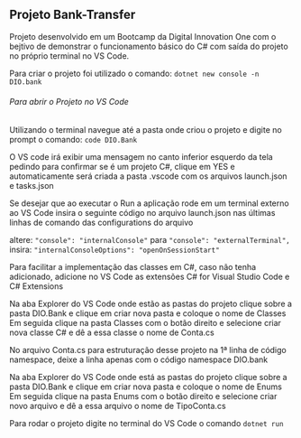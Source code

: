 ## Projeto Bank-Transfer

Projeto desenvolvido em um Bootcamp da Digital Innovation One com o bejtivo de demonstrar o funcionamento básico
do C# com saída do projeto no próprio terminal no VS Code.

Para criar o projeto foi utilizado o comando: `dotnet new console -n DIO.bank`

###### Para abrir o Projeto no VS Code

Utilizando o terminal navegue até a pasta onde criou o projeto e digite no prompt o comando: `code DIO.Bank`

O VS code irá exibir uma mensagem no canto inferior esquerdo da tela pedindo para confirmar se é um projeto C#, clique em YES e automaticamente será criada a pasta .vscode com os arquivos launch.json e tasks.json

Se desejar que ao executar o Run a aplicação rode em um terminal externo ao VS Code insira o seguinte código no arquivo launch.json nas últimas linhas de comando das configurations do arquivo 

altere: `"console": "internalConsole"` para `"console": "externalTerminal",`
insira: `"internalConsoleOptions": "openOnSessionStart"`

Para facilitar a implementação das classes em C#, caso não tenha adicionado, adicione no VS Code as extensões C# for Visual Studio Code e C# Extensions

Na aba Explorer do VS Code onde estão as pastas do projeto clique sobre a pasta DIO.Bank e clique em criar nova pasta e coloque o nome de Classes Em seguida clique na pasta Classes com o botão direito e selecione criar nova classe C# e dê a essa classe o nome de Conta.cs

No arquivo Conta.cs para estruturação desse projeto na 1ª linha de código namespace, deixe a linha apenas com o código namespace DIO.bank

Na aba Explorer do VS Code onde está as pastas do projeto clique sobre a pasta DIO.Bank e clique em criar nova pasta e coloque o nome de Enums Em seguida clique na pasta Enums com o botão direito e selecione criar novo arquivo e dê a essa arquivo o nome de TipoConta.cs

Para rodar o projeto digite no terminal do VS Code o comando  `dotnet run`
